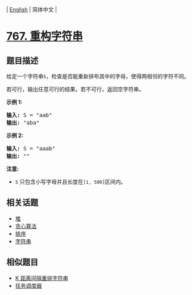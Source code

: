 
| [English](README_EN.md) | 简体中文 |

# [767. 重构字符串](https://leetcode-cn.com/problems/reorganize-string/)

## 题目描述

<p>给定一个字符串<code>S</code>，检查是否能重新排布其中的字母，使得两相邻的字符不同。</p>

<p>若可行，输出任意可行的结果。若不可行，返回空字符串。</p>

<p><strong>示例&nbsp;1:</strong></p>

<pre>
<strong>输入:</strong> S = &quot;aab&quot;
<strong>输出:</strong> &quot;aba&quot;
</pre>

<p><strong>示例 2:</strong></p>

<pre>
<strong>输入:</strong> S = &quot;aaab&quot;
<strong>输出:</strong> &quot;&quot;
</pre>

<p><strong>注意:</strong></p>

<ul>
	<li><code>S</code> 只包含小写字母并且长度在<code>[1, 500]</code>区间内。</li>
</ul>


## 相关话题

- [堆](https://leetcode-cn.com/tag/heap)
- [贪心算法](https://leetcode-cn.com/tag/greedy)
- [排序](https://leetcode-cn.com/tag/sort)
- [字符串](https://leetcode-cn.com/tag/string)

## 相似题目

- [K 距离间隔重排字符串](../rearrange-string-k-distance-apart/README.md)
- [任务调度器](../task-scheduler/README.md)
